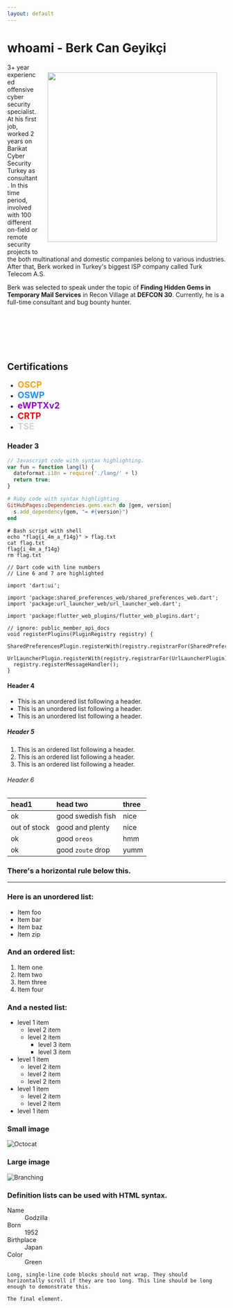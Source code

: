 ```yaml
---
layout: default
---
```

# whoami - Berk Can Geyikçi

<img align="right" style="margin:20px" width="391px" height="391px" src="https://avatars.githubusercontent.com/u/31792851?v=4">
<p>
3+ year experienced offensive cyber security specialist. At his first job, worked 2 years on Barikat Cyber Security Turkey as consultant. In this time period, involved with 100 different on-field or remote security projects to the both multinational and domestic companies belong to various industries. After that, Berk worked in Turkey's biggest ISP company called Turk Telecom A.S.  
</p>
<p>
Berk was selected to speak under the topic of <strong>Finding Hidden Gems in Temporary Mail Services</strong> in Recon Village at <strong>DEFCON 30</strong>.
Currently, he is a full-time consultant and bug bounty hunter.
</p>
<br /><br /><br /><br /><br />

## Certifications
*   <span style="color:Orange; font-size: 20px">**OSCP**</span><br />
*   <span style="color:DodgerBlue; font-size: 20px">**OSWP**</span><br />
*   <span style="color:DarkViolet; font-size: 20px">**eWPTXv2**</span><br />
*   <span style="color:Red; font-size: 20px">**CRTP**</span><br />
*   <span style="color:LightGray; font-size: 20px">**TSE**</span><br />


### Header 3

```js
// Javascript code with syntax highlighting.
var fun = function lang(l) {
  dateformat.i18n = require('./lang/' + l)
  return true;
}
```

```ruby
# Ruby code with syntax highlighting
GitHubPages::Dependencies.gems.each do |gem, version|
  s.add_dependency(gem, "= #{version}")
end
```

<pre 
  class="command-line" 
  data-prompt="kali@kali $" 
  data-output="4"
><code class="language-bash"># Bash script with shell
echo "flag{i_4m_a_f14g}" > flag.txt
cat flag.txt
flag{i_4m_a_f14g}
rm flag.txt</code>
</pre> 

<pre class="line-numbers" 
  data-start="1" 
  data-line="6-7"
><code class="language-dart">// Dart code with line numbers
// Line 6 and 7 are highlighted

import 'dart:ui';

import 'package:shared_preferences_web/shared_preferences_web.dart';
import 'package:url_launcher_web/url_launcher_web.dart';

import 'package:flutter_web_plugins/flutter_web_plugins.dart';

// ignore: public_member_api_docs
void registerPlugins(PluginRegistry registry) {
  SharedPreferencesPlugin.registerWith(registry.registrarFor(SharedPreferencesPlugin));
  UrlLauncherPlugin.registerWith(registry.registrarFor(UrlLauncherPlugin));
  registry.registerMessageHandler();
}</code></pre>


#### Header 4

*   This is an unordered list following a header.
*   This is an unordered list following a header.
*   This is an unordered list following a header.

##### Header 5

1.  This is an ordered list following a header.
2.  This is an ordered list following a header.
3.  This is an ordered list following a header.

###### Header 6

| head1        | head two          | three |
|:-------------|:------------------|:------|
| ok           | good swedish fish | nice  |
| out of stock | good and plenty   | nice  |
| ok           | good `oreos`      | hmm   |
| ok           | good `zoute` drop | yumm  |

### There's a horizontal rule below this.

* * *

### Here is an unordered list:

*   Item foo
*   Item bar
*   Item baz
*   Item zip

### And an ordered list:

1.  Item one
1.  Item two
1.  Item three
1.  Item four

### And a nested list:

- level 1 item
  - level 2 item
  - level 2 item
    - level 3 item
    - level 3 item
- level 1 item
  - level 2 item
  - level 2 item
  - level 2 item
- level 1 item
  - level 2 item
  - level 2 item
- level 1 item

### Small image

![Octocat](https://github.githubassets.com/images/icons/emoji/octocat.png)

### Large image

![Branching](https://guides.github.com/activities/hello-world/branching.png)


### Definition lists can be used with HTML syntax.

<dl>
<dt>Name</dt>
<dd>Godzilla</dd>
<dt>Born</dt>
<dd>1952</dd>
<dt>Birthplace</dt>
<dd>Japan</dd>
<dt>Color</dt>
<dd>Green</dd>
</dl>

```
Long, single-line code blocks should not wrap. They should horizontally scroll if they are too long. This line should be long enough to demonstrate this.
```

```
The final element.
```
